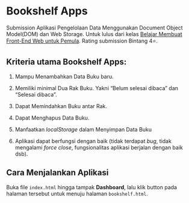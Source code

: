 # Bookshelf Apps

Submission Aplikasi Pengelolaan Data Menggunakan Document Object Model(DOM) dan Web Storage.
Untuk lulus dari kelas [Belajar Membuat Front-End Web untuk Pemula](https://www.dicoding.com/academies/315).
Rating submission Bintang 4⭐.

## Kriteria utama Bookshelf Apps:

1. Mampu Menambahkan Data Buku baru.

2. Memiliki minimal Dua Rak Buku. Yakni “Belum selesai dibaca” dan “Selesai dibaca”.

3. Dapat Memindahkan Buku antar Rak.

4. Dapat Menghapus Data Buku.

5. Manfaatkan _localStorage_ dalam Menyimpan Data Buku

6. Aplikasi dapat berfungsi dengan baik (tidak terdapat _bug_, tidak mengalami _force close_, fungsionalitas aplikasi berjalan dengan baik dsb).

## Cara Menjalankan Aplikasi

Buka file `index.html` hingga tampak **Dashboard**, lalu klik button pada halaman tersebut
untuk menuju halaman `bookshelf.html`.
